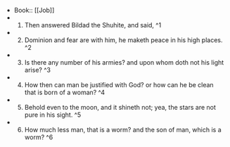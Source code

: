 - Book:: [[Job]]
- 1. Then answered Bildad the Shuhite, and said, ^1
- 2. Dominion and fear are with him, he maketh peace in his high places. ^2
- 3. Is there any number of his armies? and upon whom doth not his light arise? ^3
- 4. How then can man be justified with God? or how can he be clean that is born of a woman? ^4
- 5. Behold even to the moon, and it shineth not; yea, the stars are not pure in his sight. ^5
- 6. How much less man, that is a worm? and the son of man, which is a worm? ^6
